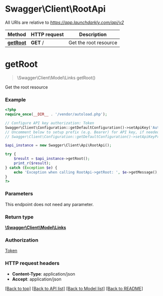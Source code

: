 # Swagger\Client\RootApi

All URIs are relative to *https://app.launchdarkly.com/api/v2*

Method | HTTP request | Description
------------- | ------------- | -------------
[**getRoot**](RootApi.md#getRoot) | **GET** / | Get the root resource


# **getRoot**
> \Swagger\Client\Model\Links getRoot()

Get the root resource

### Example
```php
<?php
require_once(__DIR__ . '/vendor/autoload.php');

// Configure API key authorization: Token
Swagger\Client\Configuration::getDefaultConfiguration()->setApiKey('Authorization', 'YOUR_API_KEY');
// Uncomment below to setup prefix (e.g. Bearer) for API key, if needed
// Swagger\Client\Configuration::getDefaultConfiguration()->setApiKeyPrefix('Authorization', 'Bearer');

$api_instance = new Swagger\Client\Api\RootApi();

try {
    $result = $api_instance->getRoot();
    print_r($result);
} catch (Exception $e) {
    echo 'Exception when calling RootApi->getRoot: ', $e->getMessage(), PHP_EOL;
}
?>
```

### Parameters
This endpoint does not need any parameter.

### Return type

[**\Swagger\Client\Model\Links**](../Model/Links.md)

### Authorization

[Token](../../README.md#Token)

### HTTP request headers

 - **Content-Type**: application/json
 - **Accept**: application/json

[[Back to top]](#) [[Back to API list]](../../README.md#documentation-for-api-endpoints) [[Back to Model list]](../../README.md#documentation-for-models) [[Back to README]](../../README.md)

